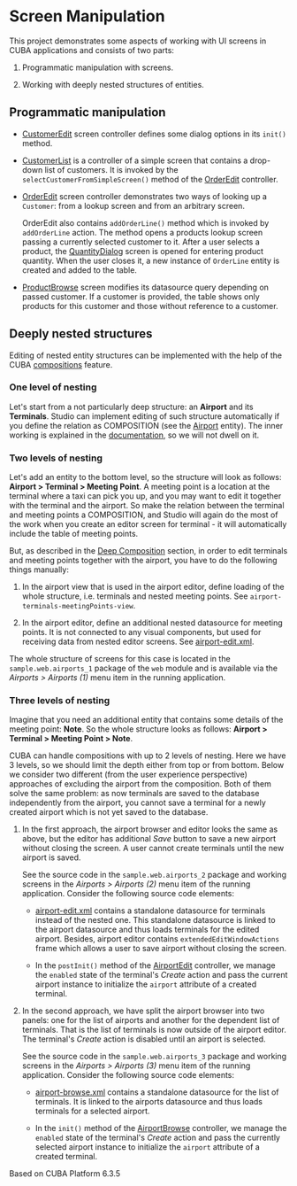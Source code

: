 # Screen Manipulation

This project demonstrates some aspects of working with UI screens in CUBA applications and consists of two parts: 

1. Programmatic manipulation with screens. 

2. Working with deeply nested structures of entities.

## Programmatic manipulation

* [CustomerEdit](https://github.com/cuba-platform/sample-screen-manipulation/blob/master/modules/web/src/sample/web/orders/customer/CustomerEdit.java) screen controller defines some dialog options in its `init()` method.

* [CustomerList](https://github.com/cuba-platform/sample-screen-manipulation/blob/master/modules/web/src/sample/web/orders/customer/CustomerList.java) is a controller of a simple screen that contains a drop-down list of customers. It is invoked by the `selectCustomerFromSimpleScreen()` method of the [OrderEdit](https://github.com/cuba-platform/sample-screen-manipulation/blob/master/modules/web/src/sample/web/orders/order/OrderEdit.java) controller.

* [OrderEdit](https://github.com/cuba-platform/sample-screen-manipulation/blob/master/modules/web/src/sample/web/orders/order/OrderEdit.java) screen controller demonstrates two ways of looking up a `Customer`: from a lookup screen and from an arbitrary screen.

    OrderEdit also contains `addOrderLine()` method which is invoked by `addOrderLine` action. The method opens a products lookup screen passing a currently selected customer to it. After a user selects a product, the [QuantityDialog](https://github.com/cuba-platform/sample-screen-manipulation/blob/master/modules/web/src/sample/web/orders/order/QuantityDialog.java) screen is opened for entering product quantity. When the user closes it, a new instance of `OrderLine` entity is created and added to the table.

* [ProductBrowse](https://github.com/cuba-platform/sample-screen-manipulation/blob/master/modules/web/src/sample/web/orders/product/ProductBrowse.java) screen modifies its datasource query depending on passed customer. If a customer is provided, the table shows only products for this customer and those without reference to a customer.

## Deeply nested structures

Editing of nested entity structures can be implemented with the help of the CUBA [compositions](https://doc.cuba-platform.com/manual-latest/composition_recipe.html) feature.

### One level of nesting

Let's start from a not particularly deep structure: an **Airport** and its **Terminals**. Studio can implement editing of such structure automatically if you define the relation as COMPOSITION (see the [Airport]() entity). The inner working is explained in the [documentation](https://doc.cuba-platform.com/manual-latest/composition_impl_recipe.html), so we will not dwell on it.   

### Two levels of nesting

Let's add an entity to the bottom level, so the structure will look as follows: **Airport > Terminal > Meeting Point**. A meeting point is a location at the terminal where a taxi can pick you up, and you may want to edit it together with the terminal and the airport. So make the relation between the terminal and meeting points a COMPOSITION, and Studio will again do the most of the work when you create an editor screen for terminal - it will automatically include the table of meeting points.

But, as described in the [Deep Composition](https://doc.cuba-platform.com/manual-latest/composition_deep_recipe.html) section, in order to edit terminals and meeting points together with the airport, you have to do the following things manually:

1. In the airport view that is used in the airport editor, define loading of the whole structure, i.e. terminals and nested meeting points. See `airport-terminals-meetingPoints-view`.

2. In the airport editor, define an additional nested datasource for meeting points. It is not connected to any visual components, but used for receiving data from nested editor screens. See [airport-edit.xml](https://github.com/cuba-platform/sample-screen-manipulation/blob/master/modules/web/src/sample/web/airports_1/airport/airport-edit.xml). 

The whole structure of screens for this case is located in the `sample.web.airports_1` package of the `web` module and is available via the *Airports > Airports (1)* menu item in the running application.

### Three levels of nesting

Imagine that you need an additional entity that contains some details of the meeting point: **Note**. So the whole structure looks as follows: **Airport > Terminal > Meeting Point > Note**. 

CUBA can handle compositions with up to 2 levels of nesting. Here we have 3 levels, so we should limit the depth either from top or from bottom. Below we consider two different (from the user experience perspective) approaches of excluding the airport from the composition. Both of them solve the same problem: as now terminals are saved to the database independently from the airport, you cannot save a terminal for a newly created airport which is not yet saved to the database. 
 
1. In the first approach, the airport browser and editor looks the same as above, but the editor has additional *Save* button to save a new airport without closing the screen. A user cannot create terminals until the new airport is saved. 

    See the source code in the `sample.web.airports_2` package and working screens in the *Airports > Airports (2)* menu item of the running application. Consider the following source code elements:

    * [airport-edit.xml](https://github.com/cuba-platform/sample-screen-manipulation/blob/master/modules/web/src/sample/web/airports_2/airport/airport-edit.xml) contains a standalone datasource for terminals instead of the nested one. This standalone datasource is linked to the airport datasource and thus loads terminals for the edited airport. Besides, airport editor contains `extendedEditWindowActions` frame which allows a user to save airport without closing the screen. 
    
    * In the `postInit()` method of the [AirportEdit](https://github.com/cuba-platform/sample-screen-manipulation/blob/master/modules/web/src/sample/web/airports_2/airport/AirportEdit.java) controller, we manage the `enabled` state of the terminal's *Create* action and pass the current airport instance to initialize the `airport` attribute of a created terminal.
        
2. In the second approach, we have split the airport browser into two panels: one for the list of airports and another for the dependent list of terminals. That is the list of terminals is now outside of the airport editor. The terminal's *Create* action is disabled until an airport is selected.

    See the source code in the `sample.web.airports_3` package and working screens in the *Airports > Airports (3)* menu item of the running application. Consider the following source code elements:
    
    * [airport-browse.xml](https://github.com/cuba-platform/sample-screen-manipulation/blob/master/modules/web/src/sample/web/airports_3/airport/airport-browse.xml) contains a standalone datasource for the list of terminals. It is linked to the airports datasource and thus loads terminals for a selected airport. 

    * In the `init()` method of the [AirportBrowse](https://github.com/cuba-platform/sample-screen-manipulation/blob/master/modules/web/src/sample/web/airports_3/airport/AirportBrowse.java) controller, we manage the `enabled` state of the terminal's *Create* action and pass the currently selected airport instance to initialize the `airport` attribute of a created terminal.

Based on CUBA Platform 6.3.5
